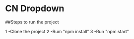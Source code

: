 # CN Dropdown

##Steps to run the project

1 -Clone the project
2 -Rum "npm install"
3 -Run "npm start"

